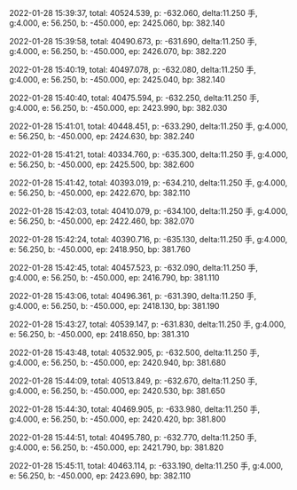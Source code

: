 2022-01-28 15:39:37, total: 40524.539, p: -632.060, delta:11.250 手, g:4.000, e: 56.250, b: -450.000, ep: 2425.060, bp: 382.140

2022-01-28 15:39:58, total: 40490.673, p: -631.690, delta:11.250 手, g:4.000, e: 56.250, b: -450.000, ep: 2426.070, bp: 382.220

2022-01-28 15:40:19, total: 40497.078, p: -632.080, delta:11.250 手, g:4.000, e: 56.250, b: -450.000, ep: 2425.040, bp: 382.140

2022-01-28 15:40:40, total: 40475.594, p: -632.250, delta:11.250 手, g:4.000, e: 56.250, b: -450.000, ep: 2423.990, bp: 382.030

2022-01-28 15:41:01, total: 40448.451, p: -633.290, delta:11.250 手, g:4.000, e: 56.250, b: -450.000, ep: 2424.630, bp: 382.240

2022-01-28 15:41:21, total: 40334.760, p: -635.300, delta:11.250 手, g:4.000, e: 56.250, b: -450.000, ep: 2425.500, bp: 382.600

2022-01-28 15:41:42, total: 40393.019, p: -634.210, delta:11.250 手, g:4.000, e: 56.250, b: -450.000, ep: 2422.670, bp: 382.110

2022-01-28 15:42:03, total: 40410.079, p: -634.100, delta:11.250 手, g:4.000, e: 56.250, b: -450.000, ep: 2422.460, bp: 382.070

2022-01-28 15:42:24, total: 40390.716, p: -635.130, delta:11.250 手, g:4.000, e: 56.250, b: -450.000, ep: 2418.950, bp: 381.760

2022-01-28 15:42:45, total: 40457.523, p: -632.090, delta:11.250 手, g:4.000, e: 56.250, b: -450.000, ep: 2416.790, bp: 381.110

2022-01-28 15:43:06, total: 40496.361, p: -631.390, delta:11.250 手, g:4.000, e: 56.250, b: -450.000, ep: 2418.130, bp: 381.190

2022-01-28 15:43:27, total: 40539.147, p: -631.830, delta:11.250 手, g:4.000, e: 56.250, b: -450.000, ep: 2418.650, bp: 381.310

2022-01-28 15:43:48, total: 40532.905, p: -632.500, delta:11.250 手, g:4.000, e: 56.250, b: -450.000, ep: 2420.940, bp: 381.680

2022-01-28 15:44:09, total: 40513.849, p: -632.670, delta:11.250 手, g:4.000, e: 56.250, b: -450.000, ep: 2420.530, bp: 381.650

2022-01-28 15:44:30, total: 40469.905, p: -633.980, delta:11.250 手, g:4.000, e: 56.250, b: -450.000, ep: 2420.420, bp: 381.800

2022-01-28 15:44:51, total: 40495.780, p: -632.770, delta:11.250 手, g:4.000, e: 56.250, b: -450.000, ep: 2421.790, bp: 381.820

2022-01-28 15:45:11, total: 40463.114, p: -633.190, delta:11.250 手, g:4.000, e: 56.250, b: -450.000, ep: 2423.690, bp: 382.110